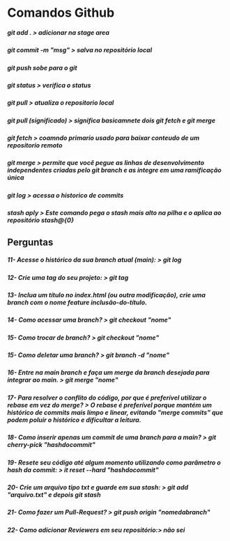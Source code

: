 # Comandos Github

##### git add . > adicionar na stage area
##### git commit -m "msg" > salva no repositório local
##### git push  sobe para o git
##### git status > verifica o status
##### git pull > atualiza o repositorio local
##### git pull (significado) > significa basicamnete dois git fetch e git merge
##### git fetch > coamndo primario usado para baixar conteudo de um repositorio remoto
##### git merge > permite que você pegue as linhas de desenvolvimento independentes criadas pelo git branch e as integre em uma ramificação única
##### git log > acessa o historico de commits
##### stash aply > Este comando pega o stash mais alto na pilha e o aplica ao repositório stash@{0}
##### 
## Perguntas
##### 11- Acesse o histórico da sua branch atual (main): > git log
##### 12- Crie uma tag do seu projeto: > git tag <nome>
##### 13- Inclua um título no index.html (ou outra modificação), crie uma branch com o nome feature inclusão-do-título.
##### 14- Como acessar uma branch? > git checkout "nome"
##### 15- Como trocar de branch? > git checkout "nome"
##### 15- Como deletar uma branch? > git branch -d "nome"
##### 16- Entre na main branch e faça um merge da branch desejada para integrar ao main. > git merge "nome"
##### 17- Para resolver o conflito do código, por que é preferível utilizar o rebase em vez do merge? > O rebase é preferível porque mantém um histórico de commits mais limpo e linear, evitando "merge commits" que podem poluir o histórico e dificultar a leitura.
##### 18- Como inserir apenas um commit de uma branch para a main? > git cherry-pick "hashdocommit"
##### 19- Resete seu código até algum momento utilizando como parâmetro o hash da commit: > it reset --hard "hashdocommit"
##### 20- Crie um arquivo tipo txt e guarde em sua stash: > git add "arquivo.txt" e depois git stash
##### 21- Como fazer um Pull-Request? > git push origin "nomedabranch"
##### 22- Como adicionar Reviewers em seu repositório:> não sei